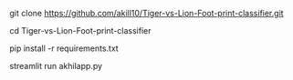 git clone https://github.com/akill10/Tiger-vs-Lion-Foot-print-classifier.git

cd Tiger-vs-Lion-Foot-print-classifier

pip install -r requirements.txt 

streamlit run akhilapp.py

